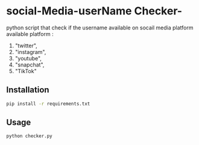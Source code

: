 # social-Media-userName Checker-
python script that check if the username available on socail media platform\
available platform :
1. "twitter",
2. "instagram",
3. "youtube",
4. "snapchat",
5. "TikTok"
## Installation
```bash
pip install -r requirements.txt
```
## Usage
```python
python checker.py

    
  
